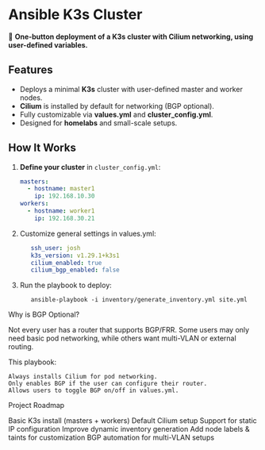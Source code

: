 # Ansible K3s Cluster

🚀 **One-button deployment of a K3s cluster with Cilium networking, using user-defined variables.**

## Features

- Deploys a minimal **K3s** cluster with user-defined master and worker nodes.
- **Cilium** is installed by default for networking (BGP optional).
- Fully customizable via **values.yml** and **cluster_config.yml**.
- Designed for **homelabs** and small-scale setups.

## How It Works

1. **Define your cluster** in `cluster_config.yml`:
   ```yaml
   masters:
     - hostname: master1
       ip: 192.168.10.30
   workers:
     - hostname: worker1
       ip: 192.168.30.21
2. Customize general settings in values.yml:
    ```yaml
       ssh_user: josh
       k3s_version: v1.29.1+k3s1
       cilium_enabled: true
       cilium_bgp_enabled: false
3. Run the playbook to deploy:
    ```shell
       ansible-playbook -i inventory/generate_inventory.yml site.yml
Why is BGP Optional?

Not every user has a router that supports BGP/FRR. Some users may only need basic pod networking, while others want multi-VLAN or external routing.

This playbook:

    Always installs Cilium for pod networking.
    Only enables BGP if the user can configure their router.
    Allows users to toggle BGP on/off in values.yml.

Project Roadmap

Basic K3s install (masters + workers)
Default Cilium setup
Support for static IP configuration
Improve dynamic inventory generation
Add node labels & taints for customization
BGP automation for multi-VLAN setups
